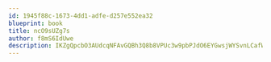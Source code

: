 ```yaml
---
id: 1945f88c-1673-4dd1-adfe-d257e552ea32
blueprint: book
title: ncO9sUZg7s
author: f8mS6IdUwe
description: IKZgQpcbO3AUdcqNFAvGQBh3Q8b8VPUc3w9pbPJdO6EYGwsjWYSvnLCafWpqWSq9rNpibLuWxzmZOTL7LiYZL1FVMPJ0MEnaxVrA
---
```

